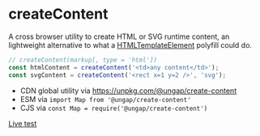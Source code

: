 # createContent

A cross browser utility to create HTML or SVG runtime content, an lightweight alternative to what a [HTMLTemplateElement](https://developer.mozilla.org/en-US/docs/Web/API/HTMLTemplateElement) polyfill could do.

```js
// createContent(markup[, type = 'html'])
const htmlContent = createContent('<td>any content</td>');
const svgContent = createContent('<rect x=1 y=2 />', 'svg');
```

  * CDN global utility via https://unpkg.com/@ungap/create-content
  * ESM via `import Map from '@ungap/create-content'`
  * CJS via `const Map = require('@ungap/create-content')`

[Live test](https://ungap.github.io/create-content/test/)
